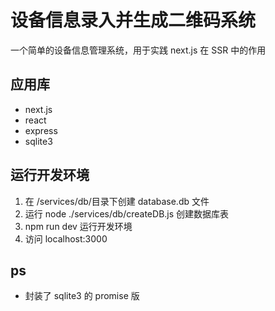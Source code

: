# 设备信息录入并生成二维码系统
一个简单的设备信息管理系统，用于实践 next.js 在 SSR 中的作用
## 应用库
- next.js
- react
- express
- sqlite3
## 运行开发环境
1. 在 /services/db/目录下创建 database.db 文件
2. 运行 node ./services/db/createDB.js 创建数据库表
3. npm run dev 运行开发环境
4. 访问 localhost:3000
## ps
- 封装了 sqlite3 的 promise 版
